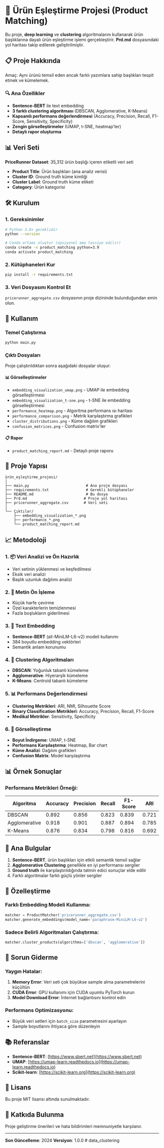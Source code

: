 # 🛒 Ürün Eşleştirme Projesi (Product Matching)

Bu proje, **deep learning** ve **clustering** algoritmalarını kullanarak ürün başlıklarına dayalı ürün eşleştirme işlemi gerçekleştirir. **Prd.md** dosyasındaki yol haritası takip edilerek geliştirilmiştir.

## 📋 Proje Hakkında

Amaç: Aynı ürünü temsil eden ancak farklı yazımlara sahip başlıkları tespit etmek ve kümelemek.

### 🔍 Ana Özellikler
- **Sentence-BERT** ile text embedding
- **3 farklı clustering algoritması** (DBSCAN, Agglomerative, K-Means)
- **Kapsamlı performans değerlendirmesi** (Accuracy, Precision, Recall, F1-Score, Sensitivity, Specificity)
- **Zengin görselleştirmeler** (UMAP, t-SNE, heatmap'ler)
- **Detaylı rapor oluşturma**

## 📊 Veri Seti

**PriceRunner Dataset**: 35,312 ürün başlığı içeren etiketli veri seti
- **Product Title**: Ürün başlıkları (ana analiz verisi)
- **Cluster ID**: Ground truth küme kimliği
- **Cluster Label**: Ground truth küme etiketi
- **Category**: Ürün kategorisi

## 🛠️ Kurulum

### 1. Gereksinimler
```bash
# Python 3.8+ gereklidir
python --version

# Conda ortamı oluştur (opsiyonel ama tavsiye edilir)
conda create -n product_matching python=3.9
conda activate product_matching
```

### 2. Kütüphaneleri Kur
```bash
pip install -r requirements.txt
```

### 3. Veri Dosyasını Kontrol Et
`pricerunner_aggregate.csv` dosyasının proje dizininde bulunduğundan emin olun.

## 🚀 Kullanım

### Temel Çalıştırma
```bash
python main.py
```

### Çıktı Dosyaları
Proje çalıştırıldıktan sonra aşağıdaki dosyalar oluşur:

#### 📊 Görselleştirmeler
- `embedding_visualization_umap.png` - UMAP ile embedding görselleştirmesi
- `embedding_visualization_t-sne.png` - t-SNE ile embedding görselleştirmesi
- `performance_heatmap.png` - Algoritma performans ısı haritası
- `performance_comparison.png` - Metrik karşılaştırma grafikleri
- `cluster_distributions.png` - Küme dağılım grafikleri
- `confusion_matrices.png` - Confusion matrix'ler

#### 📋 Rapor
- `product_matching_report.md` - Detaylı proje raporu

## 🔧 Proje Yapısı

```
ürün_eşleştirme_projesi/
│
├── main.py                          # Ana proje dosyası
├── requirements.txt                 # Gerekli kütüphaneler
├── README.md                        # Bu dosya
├── Prd.md                          # Proje yol haritası
├── pricerunner_aggregate.csv       # Veri seti
│
└── Çıktılar/
    ├── embedding_visualization_*.png
    ├── performance_*.png
    └── product_matching_report.md
```

## 📈 Metodoloji

### 1. 📦 Veri Analizi ve Ön Hazırlık
- Veri setinin yüklenmesi ve keşfedilmesi
- Eksik veri analizi
- Başlık uzunluk dağılımı analizi

### 2. 🧽 Metin Ön İşleme
- Küçük harfe çevirme
- Özel karakterlerin temizlenmesi
- Fazla boşlukların giderilmesi

### 3. 🤖 Text Embedding
- **Sentence-BERT** (all-MiniLM-L6-v2) modeli kullanımı
- 384 boyutlu embedding vektörleri
- Semantik anlam korunumu

### 4. 🧩 Clustering Algoritmaları
- **DBSCAN**: Yoğunluk tabanlı kümeleme
- **Agglomerative**: Hiyerarşik kümeleme
- **K-Means**: Centroid tabanlı kümeleme

### 5. 📊 Performans Değerlendirmesi
- **Clustering Metrikleri**: ARI, NMI, Silhouette Score
- **Binary Classification Metrikleri**: Accuracy, Precision, Recall, F1-Score
- **Medikal Metrikler**: Sensitivity, Specificity

### 6. 🎨 Görselleştirme
- **Boyut İndirgeme**: UMAP, t-SNE
- **Performans Karşılaştırma**: Heatmap, Bar chart
- **Küme Analizi**: Dağılım grafikleri
- **Confusion Matrix**: Model karşılaştırma

## 📊 Örnek Sonuçlar

### Performans Metrikleri Örneği:
| Algoritma | Accuracy | Precision | Recall | F1-Score | ARI |
|-----------|----------|-----------|--------|----------|-----|
| DBSCAN    | 0.892    | 0.856     | 0.823  | 0.839    | 0.721 |
| Agglomerative | 0.918 | 0.901    | 0.887  | 0.894    | 0.785 |
| K-Means   | 0.876    | 0.834     | 0.798  | 0.816    | 0.692 |

## 🎯 Ana Bulgular

1. **Sentence-BERT**, ürün başlıkları için etkili semantik temsil sağlar
2. **Agglomerative Clustering** genellikle en iyi performansı sergiler
3. **Ground truth** ile karşılaştırıldığında tatmin edici sonuçlar elde edilir
4. Farklı algoritmalar farklı güçlü yönler sergiler

## 🔧 Özelleştirme

### Farklı Embedding Modeli Kullanma:
```python
matcher = ProductMatcher('pricerunner_aggregate.csv')
matcher.generate_embeddings(model_name='paraphrase-MiniLM-L6-v2')
```

### Sadece Belirli Algoritmaları Çalıştırma:
```python
matcher.cluster_products(algorithms=['dbscan', 'agglomerative'])
```

## 🐛 Sorun Giderme

### Yaygın Hatalar:
1. **Memory Error**: Veri seti çok büyükse sample alma parametrelerini küçültün
2. **CUDA Error**: GPU kullanımı için CUDA uyumlu PyTorch kurun
3. **Model Download Error**: İnternet bağlantısını kontrol edin

### Performans Optimizasyonu:
- Büyük veri setleri için `batch_size` parametresini ayarlayın
- Sample boyutlarını ihtiyaca göre düzenleyin

## 📚 Referanslar

- **Sentence-BERT**: [https://www.sbert.net](https://www.sbert.net)
- **UMAP**: [https://umap-learn.readthedocs.io](https://umap-learn.readthedocs.io)
- **Scikit-learn**: [https://scikit-learn.org](https://scikit-learn.org)

## 📝 Lisans

Bu proje MIT lisansı altında sunulmaktadır.

## 👥 Katkıda Bulunma

Proje geliştirme önerileri ve hata bildirimleri memnuniyetle karşılanır.

---
**Son Güncelleme**: 2024
**Versiyon**: 1.0.0 #   d a t a _ c l u s t e r i n g  
 